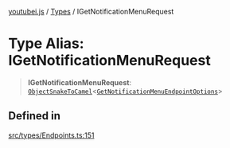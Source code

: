[youtubei.js](../../../README.md) / [Types](../README.md) / IGetNotificationMenuRequest

# Type Alias: IGetNotificationMenuRequest

> **IGetNotificationMenuRequest**: [`ObjectSnakeToCamel`](ObjectSnakeToCamel.md)\<[`GetNotificationMenuEndpointOptions`](GetNotificationMenuEndpointOptions.md)\>

## Defined in

[src/types/Endpoints.ts:151](https://github.com/LuanRT/YouTube.js/blob/305a398158a6cac82e6ef288fed4bf1661c89d52/src/types/Endpoints.ts#L151)
